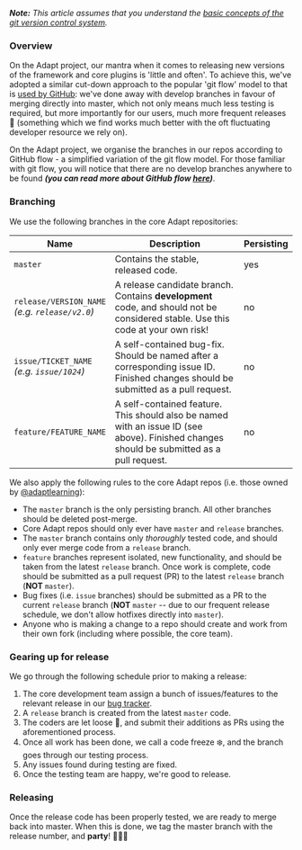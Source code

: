 _**Note:** This article assumes that you understand the [basic concepts of the git version control system](https://help.github.com/articles/good-resources-for-learning-git-and-github/)._

### Overview

On the Adapt project, our mantra when it comes to releasing new versions of the framework and core plugins is 'little and often'. To achieve this, we've adopted a similar cut-down approach to the popular 'git flow' model to that is [used by GitHub](https://guides.github.com/introduction/flow/): we've done away with develop branches in favour of merging directly into master, which not only means much less testing is required, but more importantly for our users, much more frequent releases :tada: (something which we find works much better with the oft fluctuating developer resource we rely on).

On the Adapt project, we organise the branches in our repos according to GitHub flow - a simplified variation of the git flow model. For those familiar with git flow, you will notice that there are no develop branches anywhere to be found ***(you can read more about GitHub flow [here](https://guides.github.com/introduction/flow/))***.

### Branching

We use the following branches in the core Adapt repositories:

Name | Description | Persisting
---- | ----------- | ----------
`master` | Contains the stable, released code. | yes
`release/VERSION_NAME`<br/>*(e.g. `release/v2.0`)* | A release candidate branch. Contains **development** code, and should not be considered stable. Use this code at your own risk! | no
`issue/TICKET_NAME` <br/>*(e.g. `issue/1024`)* | A self-contained bug-fix. Should be named after a corresponding issue ID. Finished changes should be submitted as a pull request. | no
`feature/FEATURE_NAME` | A self-contained feature. This should also be named with an issue ID (see above). Finished changes should be submitted as a pull request. | no

We also apply the following rules to the core Adapt repos (i.e. those owned by [@adaptlearning](https://github.com/adaptlearning)):

* The `master` branch is the only persisting branch. All other branches should be deleted post-merge.
* Core Adapt repos should only ever have `master` and `release` branches.
* The `master` branch contains only *thoroughly* tested code, and should only ever merge code from a `release` branch.
* `feature` branches represent isolated, new functionality, and should be taken from the latest `release` branch. Once work is complete, code should be submitted as a pull request (PR) to the latest `release` branch (**NOT** `master`).
* Bug fixes (i.e. `issue` branches) should be submitted as a PR to the current `release` branch (**NOT** `master` -- due to our frequent release schedule, we don't allow hotfixes directly into `master`).
* Anyone who is making a change to a repo should create and work from their own fork (including where possible, the core team).

### Gearing up for release

We go through the following schedule prior to making a release:

1. The core development team assign a bunch of issues/features to the relevant release in our [bug tracker](https://github.com/adaptlearning/adapt_framework/wiki/Using-the-bug-tracker).
1. A `release` branch is created from the latest `master` code.
1. The coders are let loose :wrench:, and submit their additions as PRs using the aforementioned process.
1. Once all work has been done, we call a code freeze :snowflake:, and the branch goes through our testing process.
1. Any issues found during testing are fixed.
1. Once the testing team are happy, we're good to release.

### Releasing

Once the release code has been properly tested, we are ready to merge back into master. When this is done, we tag the master branch with the release number, and **party**! :tada::balloon::tropical_drink: